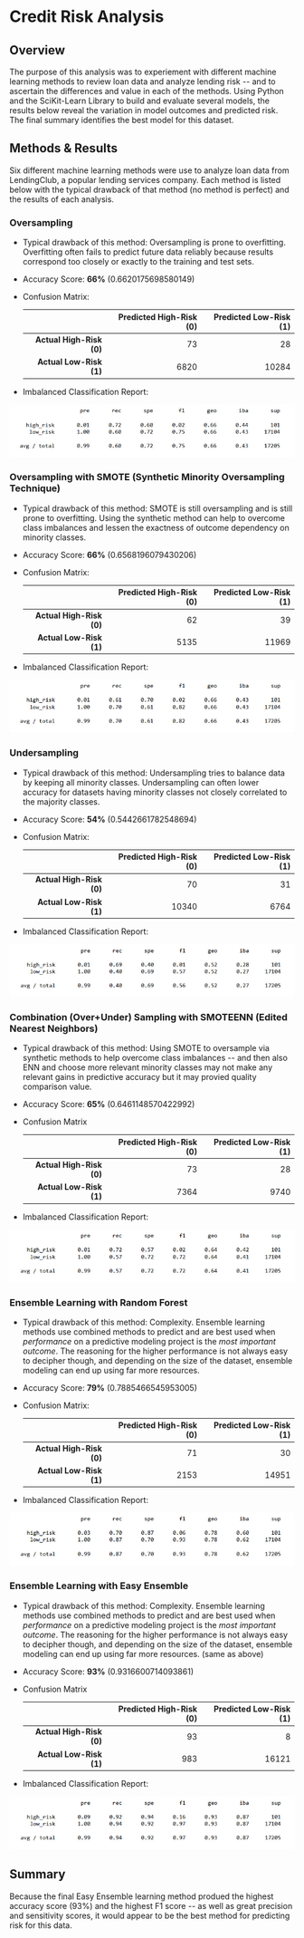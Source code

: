 # Credit Risk Analysis

## Overview
The purpose of this analysis was to experiement with different machine learning methods to review loan data and analyze lending risk -- and to ascertain the differences and value in each of the methods. Using Python and the SciKit-Learn Library to build and evaluate several models, the results below reveal the variation in model outcomes and predicted risk. The final summary identifies the best model for this dataset.

## Methods & Results
Six different machine learning methods were use to analyze loan data from LendingClub, a popular lending services company. Each method is listed below with the typical drawback of that method (no method is perfect) and the results of each analysis.

### Oversampling
- Typical drawback of this method: Oversampling is prone to overfitting. Overfitting often fails to predict future data reliably because results correspond too closely or exactly to the training and test sets.
- Accuracy Score: **66%** (0.6620175698580149)
- Confusion Matrix:

  |  | Predicted High-Risk (0) | Predicted Low-Risk (1) |
  | ---: | ---: | ---: |
  | **Actual High-Risk (0)** | 	73 |   	 28 |
  | **Actual Low-Risk (1)** | 6820 | 	10284 |

- Imbalanced Classification Report:
<img src="https://github.com/miwermi/credit-risk-analysis/blob/main/graphics/oversampling.jpg" alt ="graphic">


### Oversampling with SMOTE (Synthetic Minority Oversampling Technique)
- Typical drawback of this method: SMOTE is still oversampling and is still prone to overfitting. Using the synthetic method can help to overcome class imbalances and lessen the exactness of outcome dependency on minority classes.
- Accuracy Score: **66%** (0.6568196079430206)
- Confusion Matrix:

  |  | Predicted High-Risk (0) | Predicted Low-Risk (1) |
  | ---: | ---: | ---: |
  | **Actual High-Risk (0)** | 	62 | 	  39 |
  | **Actual Low-Risk (1)** | 5135 | 11969 |

- Imbalanced Classification Report:
<img src="https://github.com/miwermi/credit-risk-analysis/blob/main/graphics/smote.jpg" alt ="graphic">

### Undersampling
- Typical drawback of this method: Undersampling tries to balance data by keeping all minority classes. Undersampling can often lower accuracy for datasets having minority classes not closely correlated to the majority classes.
- Accuracy Score: **54%** (0.5442661782548694)
- Confusion Matrix: 

  |  | Predicted High-Risk (0) | Predicted Low-Risk (1) |
  | ---: | ---: | ---: |
  | **Actual High-Risk (0)**  | 	 70 |   	31 |
  | **Actual Low-Risk (1)** | 10340 | 	6764 |

- Imbalanced Classification Report:
<img src="https://github.com/miwermi/credit-risk-analysis/blob/main/graphics/undersampling.jpg" alt ="graphic">

### Combination (Over+Under) Sampling with SMOTEENN (Edited Nearest Neighbors)
- Typical drawback of this method: Using SMOTE to oversample via synthetic methods to help overcome class imbalances -- and then also ENN and choose more relevant minority classes may not make any relevant gains in predictive accuracy but it may provied quality comparison value.
- Accuracy Score: **65%** (0.6461148570422992)
- Confusion Matrix
  	
  |  | Predicted High-Risk (0) | Predicted Low-Risk (1) |
  | ---: | ---: | ---: |
  | **Actual High-Risk (0)**  |	73 |	  28 |
  | **Actual Low-Risk (1)** |	7364 |	9740 |

- Imbalanced Classification Report:
<img src="https://github.com/miwermi/credit-risk-analysis/blob/main/graphics/smoteenn.jpg" alt ="graphic">

### Ensemble Learning with Random Forest
- Typical drawback of this method: Complexity. Ensemble learning methods use combined methods to predict and are best used when *performance* on a predictive modeling project is the *most important outcome*. The reasoning for the higher performance is not always easy to decipher though, and depending on the size of the dataset, ensemble modeling can end up using far more resources.
- Accuracy Score: **79%** (0.7885466545953005) 
- Confusion Matrix:
  	
  |  | Predicted High-Risk (0) | Predicted Low-Risk (1) |
  | ---: | ---: | ---: |
  | **Actual High-Risk (0)**  | 	71 |    30 | 
  | **Actual Low-Risk (1)** | 2153 | 14951 | 
  
- Imbalanced Classification Report:
<img src="https://github.com/miwermi/credit-risk-analysis/blob/main/graphics/randomforest.jpg" alt ="graphic">

### Ensemble Learning with Easy Ensemble
- Typical drawback of this method: Complexity. Ensemble learning methods use combined methods to predict and are best used when *performance* on a predictive modeling project is the *most important outcome*. The reasoning for the higher performance is not always easy to decipher though, and depending on the size of the dataset, ensemble modeling can end up using far more resources. (same as above)
- Accuracy Score: **93%** (0.9316600714093861)
- Confusion Matrix

  |  | Predicted High-Risk (0) | Predicted Low-Risk (1) |
  | ---: | ---: | ---: |
  | **Actual High-Risk (0)**  | 93 |     8 |
  | **Actual Low-Risk (1)** | 983 | 16121 |
  
- Imbalanced Classification Report:
<img src="https://github.com/miwermi/credit-risk-analysis/blob/main/graphics/easyensemble.jpg" alt ="graphic">

## Summary
Because the final Easy Ensemble learning method produed the highest accuracy score (93%) and the highest F1 score -- as well as great precision and sensitivity scores, it would appear to be the best method for predicting risk for this data.
